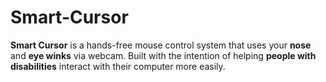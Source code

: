 # Smart-Cursor
**Smart Cursor** is a hands-free mouse control system that uses your **nose** and **eye winks** via webcam.   Built with the intention of helping **people with disabilities** interact with their computer more easily.
